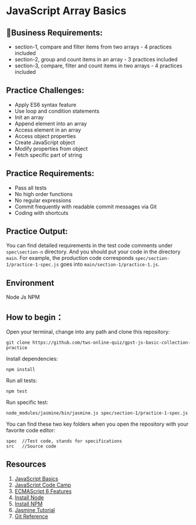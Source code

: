 # JavaScript Array Basics

## Business Requirements:
* section-1, compare and filter items from two arrays - 4 practices included
* section-2, group and count items in an array - 3 practices included
* section-3, compare, filter and count items in two arrays - 4 practices included

## Practice Challenges:
* Apply ES6 syntax feature 
* Use loop and condition statements
* Init an array
* Append element into an array
* Access element in an array
* Access object properties
* Create JavaScript object
* Modify properties from object
* Fetch specific part of string

## Practice Requirements:
* Pass all tests
* No high order functions
* No regular expressions
* Commit frequently with readable commit messages via Git
* Coding with shortcuts

## Practice Output:
You can find detailed requirements in the test code comments under `spec\section-n` directory. And you should put your code in the directory `main`.
For example, the production code corresponds `spec/section-1/practice-1-spec.js` goes into `main/section-1/practice-1.js`.

## Environment
Node Js
NPM

## How to begin：
Open your terminal, change into any path and clone this repository:
```
git clone https://github.com/tws-online-quiz/gpst-js-basic-collection-practice
```
Install dependencies:
```
npm install
```
Run all tests:
```
npm test
```
Run specific test:
```
node_modules/jasmine/bin/jasmine.js spec/section-1/practice-1-spec.js
```
You can find these two key folders when you open the repository with your favorite code editor:
```
spec  //Test code, stands for specifications
src   //Source code
```

## Resources
1. [JavaScript Basics](https://developer.mozilla.org/en-US/docs/Learn/Getting_started_with_the_web/JavaScript_basics)
2. [JavaScript Code Camp](https://www.freecodecamp.org/challenges/comment-your-javascript-code)
3. [ECMAScript 6 Features](http://es6.ruanyifeng.com/)
4. [Install Node](https://github.com/creationix/nvm)
5. [Install NPM](https://github.com/npm/npm)
6. [Jasmine Tutorial](http://jasmine.github.io/2.4/introduction.html)
7. [Git Reference](https://git-scm.com/docs)
